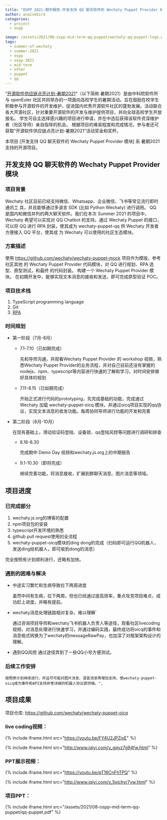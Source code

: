 ```yaml
---
title: "OSPP 2021-期中报告-开发支持 QQ 聊天软件的 Wechaty Puppet Provider 模块"
author: anaivebird
categories:
  - project
  - ospp

image: /assets/2021/08-ospp-mid-term-qq-puppet/wechaty-qq-puppet-logo.webp
tags:
  - summer-of-wechaty
  - summer-2021
  - ospp
  - ospp-2021
  - mid-term
  - other
  - puppet
  - qq
---
```


“[开源软件供应链点亮计划-暑期2021](https://summer.iscas.ac.cn)”（以下简称 暑期2021）是由中科院软件所与 openEuler 社区共同举办的一项面向高校学生的暑期活动。旨在鼓励在校学生积极参与开源软件的开发维护，促进国内优秀开源软件社区的蓬勃发展。活动联合各大开源社区，针对重要开源软件的开发与维护提供项目，并向全球高校学生开放报名。 学生可自主选择感兴趣的项目进行申请，并在中选后获得该软件资深维护者（社区导师）亲自指导的机会。 根据项目的难易程度和完成情况，参与者还可获取“开源软件供应链点亮计划-暑期2021”活动奖金和奖杯。

本项目 [开发支持 QQ 聊天软件的 Wechaty Puppet Provider 模块] 系 暑期2021 支持的开源项目。

## 开发支持 QQ 聊天软件的 Wechaty Puppet Provider 模块

### 项目背景

Wechaty 社区目前已经支持微信、Whatsapp、企业微信、飞书等常见流行即时通讯工
具，并且能够通过多语言 SDK (比如 Python Wechaty) 进行调用。
QQ 是国内和微信并列的两大聊天软件。我们在本次 Summer 2021 的项目中，Wechaty
希望可以实现对 QQ Chatbot 的支持。通过 Wechaty Puppet 的接口，可以将 QQ 进行 RPA 封装，使其成为 wechaty-puppet-qq 供 Wechaty 开发者方便接入 QQ 平台，使其成
为 Wechaty 可以使用的社区生态模块。

### 方案描述

使用 <https://github.com/wechaty/wechaty-puppet-mock> 项目作为模版，参考社区其他
的 Wechaty Puppet Provider 代码模块，对 QQ 进行规划、RPA 选型、原型测试，和最终
的代码封装。
构建一个 Wechaty Puppet Provider 模块。 在初期开发中，能够实现文本消息的接收和发送，即可完成原型验证 POC。

### 项目技术栈

1. TypeScript programming language
2. Git
3. [RPA](https://wechaty.js.org/docs/explainations//rpa)

### 时间规划

- 第一阶段（7月-8月）
  - 7.1-7.10（已如期完成）

    先和导师沟通，并观看Wechaty Puppet Provider 的 workshop 视频，熟悉Wechaty Puppet Provider的业务流程，并对自己目前还没有掌握的nodejs、npm、typescript等内容进行快速的了解和学习，对时间安排做好具体的规划

  - 7.11-8.15（已如期完成）

    开始正式进行代码的prototyping，先完成基础的功能，完成通过 Wechaty 加载 wechaty-puppet-oicq 模块，并通过oicq项目实现的qq协议，实现文本消息的收发功能。每周协同导师进行功能的开发和完善

- 第二阶段（8月-10月）

    在现有基础上，滑动验证码登陆、设备锁、qq登陆风控等问题进行调研和排查
  - 8.16-8.30

    完成期中 Demo Day 视频和wechaty.js.org上的中期报告

  - 9.1-10.30（即将完成）

    继续完善功能，将消息接收，扩展到群聊天消息、图片消息等领域。

## 项目进度

### 已完成部分

1. wechaty.js.org的博客的配置
2. npm项目包的安装
3. typescript开发环境的熟悉
4. github pull request使用的全流程
5. wechaty-puppet-oicq模块的ding dong的完成（扫码即可运行QQ机器人，发送ding给机器人，即可收到dong的消息）

完全按照有计划顺利进行，还略有加快。

### 遇到的困难与解决

- 中途实习繁忙和生病导致拉下两周进度
  
  虽然中间有生病，拉下两周，但也已经通过提高效率，重点攻克项目难点，成功赶上进度，并略有提前。

- wechaty消息处理链路相对复杂，难以理解`

    通过咨询项目导师和wechaty飞书机器人负责人等途径，观看社区livecoding视频，对消息处理进行快速学习，并通过编码实践，最终成功将oicq的事件和消息格式转换为了wechaty的messageRawPay，也加深了对框架架构设计的理解。

- 遇到QQ风控
    通过途径弄到了一些QQ小号方便测试。

### 后续工作安排

    按照原计划继续进行，并且尽可能对图片消息、语音消息等增加支持，使wechaty-puppet-oicq成为事件和API支持非常详细的机器人协议提供端。",

## 项目成果

项目仓库: <https://github.com/wechaty/wechaty-puppet-oicq>

### live coding视频：

{% include iframe.html src="https://youtu.be/FY4U2JPZjxE" %}

{% include iframe.html src="http://www.iqiyi.com/v_gqyz7g94fw.html" %}

### PPT展示视频：

{% include iframe.html src="https://youtu.be/pT16CnFhTPQ" %}

{% include iframe.html src="http://www.iqiyi.com/v_1ixjchyr7yw.html" %}

### 项目PPT：

{% include iframe.html src="/assets/2021/08-ospp-mid-term-qq-puppet/qq-puppet.pdf" %}
